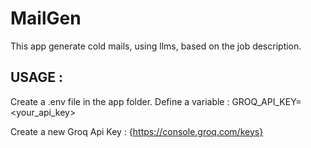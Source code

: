 # MailGen
This app generate cold mails, using llms, based on the job description.

## USAGE :
Create a .env file in the app folder.
Define a variable :
  GROQ_API_KEY=<your_api_key>

Create a new Groq Api Key : {https://console.groq.com/keys}
